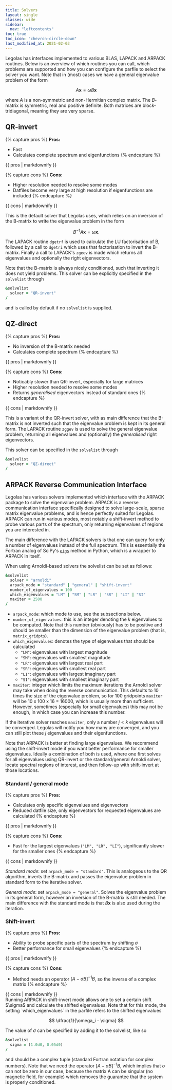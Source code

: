 ```yaml
---
title: Solvers
layout: single
classes: wide
sidebar:
  nav: "leftcontents"
toc: true
toc_icon: "chevron-circle-down"
last_modified_at: 2021-02-03
---
```


Legolas has interfaces implemented to various BLAS, LAPACK and ARPACK routines.
Below is an overview of which routines you can call, which problems are supported and how
you can configure the parfile to select the solver you want.
Note that in (most) cases we have a general eigenvalue problem of the form

$$ A\mathbf{x} = \omega B\mathbf{x} $$

where $A$ is a non-symmetric and non-Hermitian complex matrix. The $B$-matrix is
symmetric, real and positive definite. Both matrices are block-tridiagonal, meaning
they are very sparse.


## QR-invert
{% capture pros %}
**Pros:**
- Fast
- Calculates complete spectrum and eigenfunctions
{% endcapture %}
<div class="notice--success">
  {{ pros | markdownify }}
</div>

{% capture cons %}
**Cons:**
- Higher resolution needed to resolve some modes
- Datfiles become very large at high resolution if eigenfunctions are included
{% endcapture %}
<div class="notice--danger">
  {{ cons | markdownify }}
</div>

This is the default solver that Legolas uses, which relies on an inversion of the B-matrix to write
the eigenvalue problem in the form

$$ B^{-1}A\mathbf{x} = \omega\mathbf{x}. $$

The LAPACK routine `dgetrf` is used to calculate the LU factorisation of B, followed by a call
to `dgetri` which uses that factorisation to invert the B-matrix.
Finally a call to LAPACK's `zgeev` is made which returns all eigenvalues and optionally
the right eigenvectors.

Note that the B-matrix is always nicely conditioned, such that inverting it does not yield problems.
This solver can be explicitly specified in the `solvelist` through
```fortran
&solvelist
  solver = "QR-invert"
/
```
and is called by default if no `solvelist` is supplied.

## QZ-direct
{% capture pros %}
**Pros:**
- No inversion of the B-matrix needed
- Calculates complete spectrum
{% endcapture %}
<div class="notice--success">
  {{ pros | markdownify }}
</div>

{% capture cons %}
**Cons:**
- Noticably slower than QR-invert, especially for large matrices
- Higher resolution needed to resolve some modes
- Returns _generalised_ eigenvectors instead of standard ones
{% endcapture %}
<div class="notice--danger">
  {{ cons | markdownify }}
</div>

This is a variant of the QR-invert solver, with as main difference that the B-matrix is not inverted
such that the eigenvalue problem is kept in its general form. 
The LAPACK routine `zggev` is used to solve the general eigenvalue problem, returning all
eigenvalues and (optionally) the _generalised_ right eigenvectors.

This solver can be specified in the `solvelist` through
```fortran 
&solvelist
  solver = "QZ-direct"
/
```

## ARPACK Reverse Communication Interface
Legolas has various solvers implemented which interface with the ARPACK package to
solve the eigenvalue problem. ARPACK is a reverse communication interface specifically designed to 
solve large-scale, sparse matrix eigenvalue problems, and is hence perfectly suited for Legolas. 
ARPACK can run in various modes, most notably a shift-invert method to probe 
various parts of the spectrum, only returning eigenvalues of regions you are interested in.

The main difference with the LAPACK solvers is that one can query for only a number of eigenvalues
instead of the full spectrum. This is essentially the Fortran analog of SciPy's
[`eigs`](https://docs.scipy.org/doc/scipy/reference/generated/scipy.sparse.linalg.eigs.html) 
method in Python, which is a wrapper to ARPACK in itself.

When using Arnoldi-based solvers the solvelist can be set as follows:
```fortran 
&solvelist
  solver = "arnoldi"
  arpack_mode = "standard" | "general" | "shift-invert"
  number_of_eigenvalues = 100
  which_eigenvalues = "LM" | "SM" | "LR" | "SR" | "LI" | "SI"
  maxiter = 2500
/
```

- `arpack_mode`: which mode to use, see the subsections below.
- `number_of_eigenvalues`: this is an integer denoting the $k$ eigenvalues to be computed.
   Note that this number (obviously) has to be positive and should be smaller than the dimension of
   the eigenvalue problem (that is, `matrix_gridpts`).
- `which_eigenvalues`: denotes the type of eigenvalues that should be calculated
   - `"LM"`: eigenvalues with largest magnitude
   - `"SM"`: eigenvalues with smallest magnitude
   - `"LR"`: eigenvalues with largest real part
   - `"SR"`: eigenvalues with smallest real part
   - `"LI"`: eigenvalues with largest imaginary part
   - `"SI"`: eigenvalues with smallest imaginary part   
- `maxiter`: integer which limits the maximum iterations the Arnoldi solver may take when
   doing the reverse communication. This defaults to 10 times the size of the eigenvalue problem,
   so for 100 gridpoints `maxiter` will be 10 x 100 x 16 = 16000, which is usually more than sufficient. 
   However, sometimes (especially for small eigenvalues) this may not be enough,
   in which case you can increase this number.
   
If the iterative solver reaches `maxiter`, only a number $j < k$ eigenvalues will be converged.
Legolas will notify you how many are converged, and you can still plot these $j$ eigenvalues and their eigenfunctions.

Note that ARPACK is better at finding large eigenvalues. We recommend using the shift-invert mode
if you want better performance for smaller eigenvalues. Ideally a combination of both is used, where
one first solves for all eigenvalues using QR-invert or the standard/general Arnoldi solver, locate
spectral regions of interest, and then follow-up with shift-invert at those locations.

### Standard / general mode
{% capture pros %}
**Pros:**
- Calculates only specific eigenvalues and eigenvectors
- Reduced datfile size, only eigenvectors for requested eigenvalues are calculated
{% endcapture %}
<div class="notice--success">
  {{ pros | markdownify }}
</div>

{% capture cons %}
**Cons:**
- Fast for the largest eigenvalues (`"LM", "LR", "LI"`), significantly slower for the smaller ones 
{% endcapture %}
<div class="notice--danger">
  {{ cons | markdownify }}
</div>

_Standard mode_: set `arpack_mode = "standard"`.
This is analogeous to the QR algorithm, inverts the B-matrix and passes the eigenvalue
problem in standard form to the iterative solver.

_General mode_: set `arpack_mode = "general"`.
Solves the eigenvalue problem in its general form, however an inversion of the
B-matrix is still needed. The main difference with the standard mode is that $B\textbf{x}$ is also
used during the iteration.

### Shift-invert
{% capture pros %}
**Pros:**
- Ability to probe specific parts of the spectrum by shifting $\sigma$
- Better performance for small eigenvalues
{% endcapture %}
<div class="notice--success">
  {{ pros | markdownify }}
</div>

{% capture cons %}
**Cons:**
- Method needs an operator $[A - \sigma B]^{-1}B$, so the inverse of a complex matrix
{% endcapture %}
<div class="notice--danger">
  {{ cons | markdownify }}
</div>
Running ARPACK in shift-invert mode allows one to set a certain shift $\sigma$ and calculate
the shifted eigenvalues. Note that for this mode, the setting `which_eigenvalues` in the parfile
refers to the shifted eigenvalues 

$$ \dfrac{1}{\omega_i - \sigma} $$

The value of $\sigma$ can be specified by adding it to the solvelist, like so
```fortran 
&solvelist
  sigma = (1.0d0, 0.05d0)
/
```
and should be a complex tuple (standard Fortran notation for complex numbers).
Note that we need the operator $[A - \sigma B]^{-1}B$, which implies that $\sigma$ can not be zero
in our case, because the matrix A can be singular (no magnetic field, for example) which removes the
guarantee that the system is properly conditioned.

